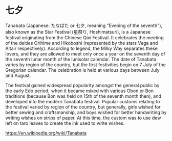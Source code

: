 # 七夕
Tanabata (Japanese: たなばた or 七夕, meaning "Evening of the seventh"), also known as the Star Festival (星祭り, Hoshimatsuri), is a Japanese festival originating from the Chinese Qixi Festival. It celebrates the meeting of the deities Orihime and Hikoboshi (represented by the stars Vega and Altair respectively). According to legend, the Milky Way separates these lovers, and they are allowed to meet only once a year on the seventh day of the seventh lunar month of the lunisolar calendar. The date of Tanabata varies by region of the country, but the first festivities begin on 7 July of the Gregorian calendar. The celebration is held at various days between July and August. 

The festival gained widespread popularity amongst the general public by the early Edo period,  when it became mixed with various Obon or Bon traditions (because Bon was held on 15th of the seventh month then), and developed into the modern Tanabata festival. Popular customs relating to the festival varied by region of the country,  but generally, girls wished for better sewing and craftsmanship, and boys wished for better handwriting by writing wishes on strips of paper. At this time, the custom was to use dew left on taro leaves to create the ink used to write wishes.

https://en.wikipedia.org/wiki/Tanabata
